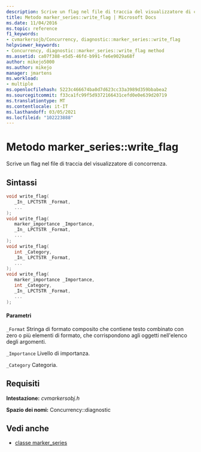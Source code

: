 ```yaml
---
description: Scrive un flag nel file di traccia del visualizzatore di concorrenza.
title: Metodo marker_series::write_flag | Microsoft Docs
ms.date: 11/04/2016
ms.topic: reference
f1_keywords:
- cvmarkersojb/Concurrency, diagnostic::marker_series::write_flag
helpviewer_keywords:
- Concurrency, diagnostic::marker_series::write_flag method
ms.assetid: ca07f388-e5d5-46fd-b991-fe6e9029a68f
author: mikejo5000
ms.author: mikejo
manager: jmartens
ms.workload:
- multiple
ms.openlocfilehash: 5223c466674ba0d7d623cc33a3989d359bbabea2
ms.sourcegitcommit: f33ca1fc99f5d9372166431cefd0e0e639d20719
ms.translationtype: MT
ms.contentlocale: it-IT
ms.lasthandoff: 03/05/2021
ms.locfileid: "102223888"
---
```

# <a name="marker_serieswrite_flag-method"></a>Metodo marker_series::write_flag
Scrive un flag nel file di traccia del visualizzatore di concorrenza.

## <a name="syntax"></a>Sintassi

```cpp
void write_flag(
   _In_ LPCTSTR _Format,
   ...
);
void write_flag(
   marker_importance _Importance,
   _In_ LPCTSTR _Format,
   ...
);
void write_flag(
   int _Category,
   _In_ LPCTSTR _Format,
   ...
);
void write_flag(
   marker_importance _Importance,
   int _Category,
   _In_ LPCTSTR _Format,
   ...
);
```

#### <a name="parameters"></a>Parametri
 `_Format` Stringa di formato composito che contiene testo combinato con zero o più elementi di formato, che corrispondono agli oggetti nell'elenco degli argomenti.

 `_Importance` Livello di importanza.

 `_Category` Categoria.

## <a name="requirements"></a>Requisiti
 **Intestazione:** *cvmarkersobj.h*

 **Spazio dei nomi:** Concurrency::diagnostic

## <a name="see-also"></a>Vedi anche
- [classe marker_series](../profiling/marker-series-class.md)
